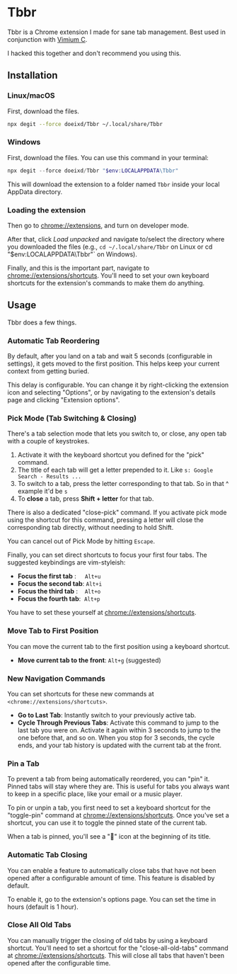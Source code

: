 # Tbbr

Tbbr is a Chrome extension I made for sane tab management. Best used in conjunction with [Vimium C](https://github.com/gdh1995/vimium-c).

I hacked this together and don't recommend you using this.

## Installation

### Linux/macOS

First, download the files.
```sh
npx degit --force doeixd/Tbbr ~/.local/share/Tbbr
```

### Windows

First, download the files. You can use this command in your terminal:
```powershell
npx degit --force doeixd/Tbbr "$env:LOCALAPPDATA\Tbbr"
```
This will download the extension to a folder named `Tbbr` inside your local AppData directory.

### Loading the extension

Then go to <chrome://extensions>, and turn on developer mode.

After that, click *Load unpacked* and navigate to/select the directory where you downloaded the files (e.g., `cd ~/.local/share/Tbbr` on Linux or cd "$env:LOCALAPPDATA\Tbbr"` on Windows).

Finally, and this is the important part, navigate to <chrome://extensions/shortcuts>. You'll need to set your own keyboard shortcuts for the extension's commands to make them do anything.

## Usage

Tbbr does a few things.

### Automatic Tab Reordering

By default, after you land on a tab and wait 5 seconds (configurable in settings), it gets moved to the first position. This helps keep your current context from getting buried.

This delay is configurable. You can change it by right-clicking the extension icon and selecting "Options", or by navigating to the extension's details page and clicking "Extension options".

### Pick Mode (Tab Switching & Closing)

There's a tab selection mode that lets you switch to, or close, any open tab with a couple of keystrokes.
1.  Activate it with the keyboard shortcut you defined for the "pick" command.
2.  The title of each tab will get a letter prepended to it. Like `s: Google Search - Results ...`
3.  To switch to a tab, press the letter corresponding to that tab. So in that ^ example it'd be `s`
4.  To **close** a tab, press **Shift + letter** for that tab.

There is also a dedicated "close-pick" command. If you activate pick mode using the shortcut for this command, pressing a letter will close the corresponding tab directly, without needing to hold Shift.

You can cancel out of Pick Mode by hitting `Escape`.

Finally, you can set direct shortcuts to focus your first four tabs. The suggested keybindings are vim-styleish:

*   **Focus the first tab**&nbsp;:&nbsp;&nbsp;&nbsp;&nbsp;&nbsp;`Alt+u`
*   **Focus the second tab**: `Alt+i`
*   **Focus the third tab** :&nbsp;&nbsp;&nbsp;&nbsp;`Alt+o`
*   **Focus the fourth tab**:&nbsp;&nbsp;`Alt+p`

You have to set these yourself at <chrome://extensions/shortcuts>.

### Move Tab to First Position

You can move the current tab to the first position using a keyboard shortcut.

*   **Move current tab to the front**: `Alt+g` (suggested)

### New Navigation Commands

You can set shortcuts for these new commands at `<chrome://extensions/shortcuts>`.

*   **Go to Last Tab**: Instantly switch to your previously active tab.
*   **Cycle Through Previous Tabs**: Activate this command to jump to the last tab you were on. Activate it again within 3 seconds to jump to the one before that, and so on. When you stop for 3 seconds, the cycle ends, and your tab history is updated with the current tab at the front.

### Pin a Tab

To prevent a tab from being automatically reordered, you can "pin" it. Pinned tabs will stay where they are. This is useful for tabs you always want to keep in a specific place, like your email or a music player.

To pin or unpin a tab, you first need to set a keyboard shortcut for the "toggle-pin" command at <chrome://extensions/shortcuts>. Once you've set a shortcut, you can use it to toggle the pinned state of the current tab.

When a tab is pinned, you'll see a "📌" icon at the beginning of its title.

### Automatic Tab Closing

You can enable a feature to automatically close tabs that have not been opened after a configurable amount of time. This feature is disabled by default.

To enable it, go to the extension's options page. You can set the time in hours (default is 1 hour).

### Close All Old Tabs

You can manually trigger the closing of old tabs by using a keyboard shortcut. You'll need to set a shortcut for the "close-all-old-tabs" command at <chrome://extensions/shortcuts>. This will close all tabs that haven't been opened after the configurable time.
